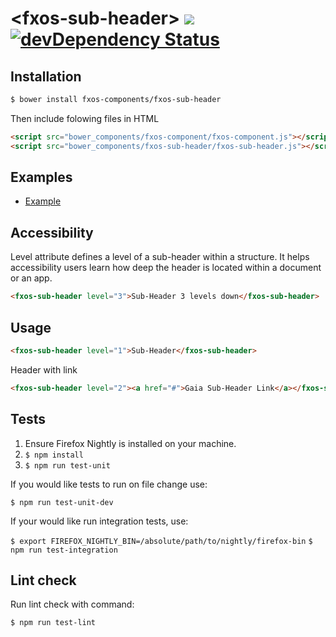 # &lt;fxos-sub-header&gt; ![](https://travis-ci.org/fxos-components/fxos-sub-header.svg)  [![devDependency Status](https://david-dm.org/fxos-components/fxos-sub-header/dev-status.svg)](https://david-dm.org/fxos-components/fxos-sub-header#info=devDependencies)


## Installation

```bash
$ bower install fxos-components/fxos-sub-header

```

Then include folowing files in HTML

```html
<script src="bower_components/fxos-component/fxos-component.js"></script>
<script src="bower_components/fxos-sub-header/fxos-sub-header.js"></script>
```

## Examples

- [Example](http://fxos-components.github.io/fxos-sub-header/)

## Accessibility

Level attribute defines a level of a sub-header within a structure. It helps accessibility users
learn how deep the header is located within a document or an app.

```html
<fxos-sub-header level="3">Sub-Header 3 levels down</fxos-sub-header>
```

## Usage

```html
<fxos-sub-header level="1">Sub-Header</fxos-sub-header>
```

Header with link

```html
<fxos-sub-header level="2"><a href="#">Gaia Sub-Header Link</a></fxos-sub-header>
```

## Tests

1. Ensure Firefox Nightly is installed on your machine.
2. `$ npm install`
3. `$ npm run test-unit`

If you would like tests to run on file change use:

`$ npm run test-unit-dev`

If your would like run integration tests, use:

`$ export FIREFOX_NIGHTLY_BIN=/absolute/path/to/nightly/firefox-bin`
`$ npm run test-integration`

## Lint check

Run lint check with command:

`$ npm run test-lint`
